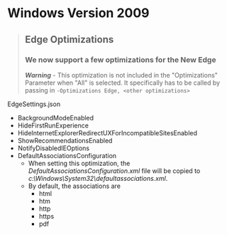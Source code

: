 # Windows Version 2009

>## Edge Optimizations
>
>### We now support a few optimizations for the New Edge
>
>***Warning*** - This optimization is not included in the "Optimizations" Parameter when "All" is selected. It specifically has to be called by passing in `-Optimizations Edge, <other optimizations>`

EdgeSettings.json

- BackgroundModeEnabled
- HideFirstRunExperience
- HideInternetExplorerRedirectUXForIncompatibleSitesEnabled
- ShowRecommendationsEnabled
- NotifyDisabledIEOptions
- DefaultAssociationsConfiguration
  - When setting this optimization, the *DefaultAssociationsConfiguration.xml* file will be copied to *c:\Windows\System32\defaultassociations.xml*.
  - By default, the associations are
    - html
    - htm
    - http
    - https
    - pdf
